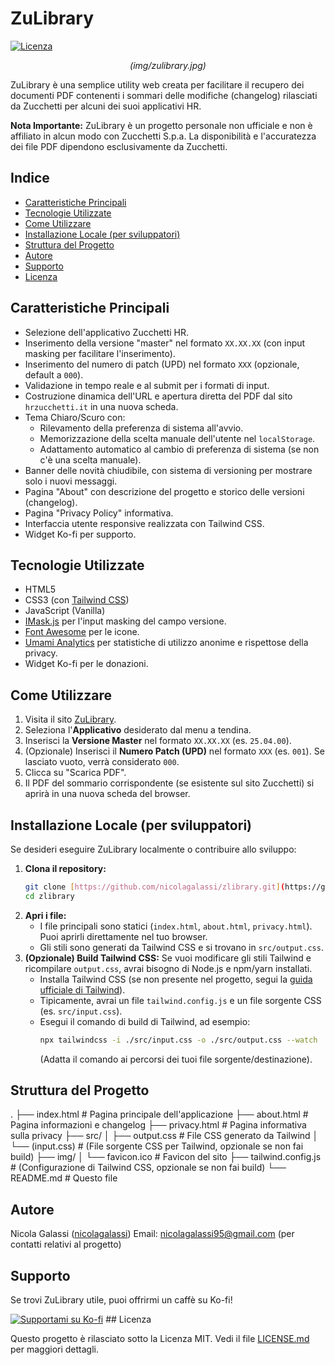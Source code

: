 # ZuLibrary

[![Licenza](https://img.shields.io/badge/licenza-MIT-blue.svg)](LICENSE) <p align="center">
  <em>(img/zulibrary.jpg)</em>
</p>

ZuLibrary è una semplice utility web creata per facilitare il recupero dei documenti PDF contenenti i sommari delle modifiche (changelog) rilasciati da Zucchetti per alcuni dei suoi applicativi HR.

**Nota Importante:** ZuLibrary è un progetto personale non ufficiale e non è affiliato in alcun modo con Zucchetti S.p.a. La disponibilità e l'accuratezza dei file PDF dipendono esclusivamente da Zucchetti.

## Indice

- [Caratteristiche Principali](#caratteristiche-principali)
- [Tecnologie Utilizzate](#tecnologie-utilizzate)
- [Come Utilizzare](#come-utilizzare)
- [Installazione Locale (per sviluppatori)](#installazione-locale-per-sviluppatori)
- [Struttura del Progetto](#struttura-del-progetto)
- [Autore](#autore)
- [Supporto](#supporto)
- [Licenza](#licenza)

## Caratteristiche Principali

* Selezione dell'applicativo Zucchetti HR.
* Inserimento della versione "master" nel formato `XX.XX.XX` (con input masking per facilitare l'inserimento).
* Inserimento del numero di patch (UPD) nel formato `XXX` (opzionale, default a `000`).
* Validazione in tempo reale e al submit per i formati di input.
* Costruzione dinamica dell'URL e apertura diretta del PDF dal sito `hrzucchetti.it` in una nuova scheda.
* Tema Chiaro/Scuro con:
    * Rilevamento della preferenza di sistema all'avvio.
    * Memorizzazione della scelta manuale dell'utente nel `localStorage`.
    * Adattamento automatico al cambio di preferenza di sistema (se non c'è una scelta manuale).
* Banner delle novità chiudibile, con sistema di versioning per mostrare solo i nuovi messaggi.
* Pagina "About" con descrizione del progetto e storico delle versioni (changelog).
* Pagina "Privacy Policy" informativa.
* Interfaccia utente responsive realizzata con Tailwind CSS.
* Widget Ko-fi per supporto.

## Tecnologie Utilizzate

* HTML5
* CSS3 (con [Tailwind CSS](https://tailwindcss.com/))
* JavaScript (Vanilla)
* [IMask.js](https://imask.js.org/) per l'input masking del campo versione.
* [Font Awesome](https://fontawesome.com/) per le icone.
* [Umami Analytics](https://umami.is/) per statistiche di utilizzo anonime e rispettose della privacy.
* Widget Ko-fi per le donazioni.

## Come Utilizzare

1.  Visita il sito [ZuLibrary](https://zulibrary.netlify.app/).
2.  Seleziona l'**Applicativo** desiderato dal menu a tendina.
3.  Inserisci la **Versione Master** nel formato `XX.XX.XX` (es. `25.04.00`).
4.  (Opzionale) Inserisci il **Numero Patch (UPD)** nel formato `XXX` (es. `001`). Se lasciato vuoto, verrà considerato `000`.
5.  Clicca su "Scarica PDF".
6.  Il PDF del sommario corrispondente (se esistente sul sito Zucchetti) si aprirà in una nuova scheda del browser.

## Installazione Locale (per sviluppatori)

Se desideri eseguire ZuLibrary localmente o contribuire allo sviluppo:

1.  **Clona il repository:**
    ```bash
    git clone [https://github.com/nicolagalassi/zlibrary.git](https://github.com/nicolagalassi/zlibrary.git)
    cd zlibrary
    ```
2.  **Apri i file:**
    * I file principali sono statici (`index.html`, `about.html`, `privacy.html`). Puoi aprirli direttamente nel tuo browser.
    * Gli stili sono generati da Tailwind CSS e si trovano in `src/output.css`.
3.  **(Opzionale) Build Tailwind CSS:**
    Se vuoi modificare gli stili Tailwind e ricompilare `output.css`, avrai bisogno di Node.js e npm/yarn installati.
    * Installa Tailwind CSS (se non presente nel progetto, segui la [guida ufficiale di Tailwind](https://tailwindcss.com/docs/installation)).
    * Tipicamente, avrai un file `tailwind.config.js` e un file sorgente CSS (es. `src/input.css`).
    * Esegui il comando di build di Tailwind, ad esempio:
        ```bash
        npx tailwindcss -i ./src/input.css -o ./src/output.css --watch
        ```
        (Adatta il comando ai percorsi dei tuoi file sorgente/destinazione).

## Struttura del Progetto
.
├── index.html             # Pagina principale dell'applicazione
├── about.html             # Pagina informazioni e changelog
├── privacy.html           # Pagina informativa sulla privacy
├── src/
│   ├── output.css         # File CSS generato da Tailwind
│   └── (input.css)        # (File sorgente CSS per Tailwind, opzionale se non fai build)
├── img/
│   └── favicon.ico        # Favicon del sito
├── tailwind.config.js     # (Configurazione di Tailwind CSS, opzionale se non fai build)
└── README.md              # Questo file

## Autore

Nicola Galassi ([nicolagalassi](https://github.com/nicolagalassi)) Email: nicolagalassi95@gmail.com (per contatti relativi al progetto)

## Supporto

Se trovi ZuLibrary utile, puoi offrirmi un caffè su Ko-fi!

[![Supportami su Ko-fi](https://ko-fi.com/img/githubbutton_sm.svg)](https://ko-fi.com/galax95) ## Licenza

Questo progetto è rilasciato sotto la Licenza MIT. Vedi il file [LICENSE.md](LICENSE.md) per maggiori dettagli.
